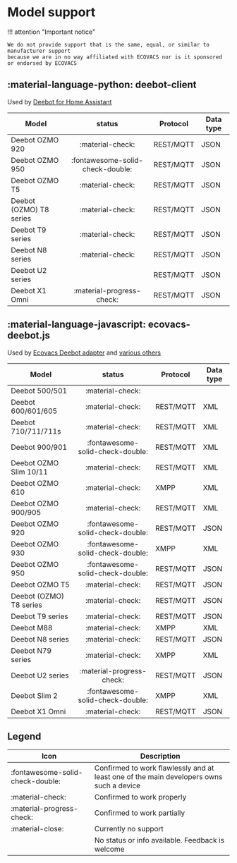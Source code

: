 # Model support

!!! attention "Important notice"

    We do not provide support that is the same, equal, or similar to manufacturer support
    because we are in no way affiliated with ECOVACS nor is it sponsored or endorsed by ECOVACS

## :material-language-python: deebot-client

Used by [Deebot for Home Assistant](https://github.com/DeebotUniverse/Deebot-4-Home-Assistant)

| Model                   |              status              | Protocol  | Data type |
| ----------------------- | :------------------------------: | --------- | --------- |
| Deebot OZMO 920         |         :material-check:         | REST/MQTT | JSON      |
| Deebot OZMO 950         | :fontawesome-solid-check-double: | REST/MQTT | JSON      |
| Deebot OZMO T5          |         :material-check:         | REST/MQTT | JSON      |
| Deebot (OZMO) T8 series |         :material-check:         | REST/MQTT | JSON      |
| Deebot T9 series        |         :material-check:         | REST/MQTT | JSON      |
| Deebot N8 series        |         :material-check:         | REST/MQTT | JSON      |
| Deebot U2 series        |                                  | REST/MQTT | JSON      |
| Deebot X1 Omni          |    :material-progress-check:     | REST/MQTT | JSON      |

## :material-language-javascript: ecovacs-deebot.js

Used by [Ecovacs Deebot adapter](https://github.com/mrbungle64/ioBroker.ecovacs-deebot) and [various others](projects.md#ecovacs-deebotjs)

| Model                   |              status              | Protocol  | Data type |
| ----------------------- | :------------------------------: | --------- | --------- |
| Deebot 500/501          |         :material-check:         |           |           |
| Deebot 600/601/605      |         :material-check:         | REST/MQTT | XML       |
| Deebot 710/711/711s     |         :material-check:         | REST/MQTT | XML       |
| Deebot 900/901          | :fontawesome-solid-check-double: | REST/MQTT | XML       |
| Deebot OZMO Slim 10/11  |         :material-check:         | REST/MQTT | XML       |
| Deebot OZMO 610         |         :material-check:         | XMPP      | XML       |
| Deebot OZMO 900/905     |         :material-check:         | REST/MQTT | XML       |
| Deebot OZMO 920         | :fontawesome-solid-check-double: | REST/MQTT | JSON      |
| Deebot OZMO 930         | :fontawesome-solid-check-double: | XMPP      | XML       |
| Deebot OZMO 950         | :fontawesome-solid-check-double: | REST/MQTT | JSON      |
| Deebot OZMO T5          |         :material-check:         | REST/MQTT | JSON      |
| Deebot (OZMO) T8 series |         :material-check:         | REST/MQTT | JSON      |
| Deebot T9 series        |         :material-check:         | REST/MQTT | JSON      |
| Deebot M88              |         :material-check:         | XMPP      | XML       |
| Deebot N8 series        |         :material-check:         | REST/MQTT | JSON      |
| Deebot N79 series       |         :material-check:         | XMPP      | XML       |
| Deebot U2 series        |    :material-progress-check:     | REST/MQTT | JSON      |
| Deebot Slim 2           | :fontawesome-solid-check-double: | XMPP      | XML       |
| Deebot X1 Omni          |         :material-check:         | REST/MQTT | JSON      |

## Legend

| Icon                             | Description                                                                             |
| -------------------------------- | --------------------------------------------------------------------------------------- |
| :fontawesome-solid-check-double: | Confirmed to work flawlessly and at least one of the main developers owns such a device |
| :material-check:                 | Confirmed to work properly                                                              |
| :material-progress-check:        | Confirmed to work partially                                                             |
| :material-close:                 | Currently no support                                                                    |
|                                  | No status or info available. Feedback is welcome                                        |
